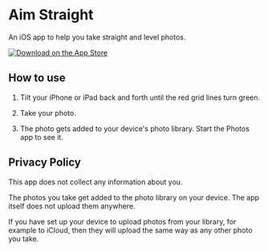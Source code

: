 # Aim Straight

An iOS app to help you take straight and level photos.

[<img src="https://tools.applemediaservices.com/api/badges/download-on-the-app-store/black/en-us?size=250x83&amp;releaseDate=1670457600" alt="Download on the App Store"/>](https://apps.apple.com/app/aim-straight/id6448090575?itsct=apps_box_badge&amp;itscg=30200)

## How to use

1. Tilt your iPhone or iPad back and forth until the red grid lines turn green.

2. Take your photo.

3. The photo gets added to your device's photo library. Start the Photos app to see it.


## Privacy Policy

This app does not collect any information about you.

The photos you take get added to the photo library on your device. The app itself does not upload them anywhere.

If you have set up your device to upload photos from your library, for example to iCloud, then they will upload the same way as any other photo you take.
